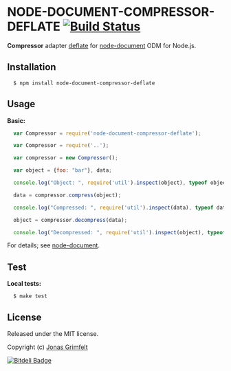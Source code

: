 # NODE-DOCUMENT-COMPRESSOR-DEFLATE [![Build Status](https://secure.travis-ci.org/grimen/node-document-compressor-deflate.png)](http://travis-ci.org/grimen/node-document-compressor-deflate)

**Compressor** adapter [deflate](https://github.com/egorFiNE/node-compress-buffer) for [node-document](https://github.com/grimen/node-document) ODM for Node.js.


## Installation

```shell
  $ npm install node-document-compressor-deflate
```


## Usage

**Basic:**

```javascript
  var Compressor = require('node-document-compressor-deflate');

  var Compressor = require('..');

  var compressor = new Compressor();

  var object = {foo: "bar"}, data;

  console.log("Object: ", require('util').inspect(object), typeof object);

  data = compressor.compress(object);

  console.log("Compressed: ", require('util').inspect(data), typeof data);

  object = compressor.decompress(data);

  console.log("Decompressed: ", require('util').inspect(object), typeof object);
```

For details; see [node-document](https://github.com/grimen/node-document).


## Test

**Local tests:**

```shell
  $ make test
```


## License

Released under the MIT license.

Copyright (c) [Jonas Grimfelt](http://github.com/grimen)


[![Bitdeli Badge](https://d2weczhvl823v0.cloudfront.net/grimen/node-document-compressor-deflate/trend.png)](https://bitdeli.com/free "Bitdeli Badge")

